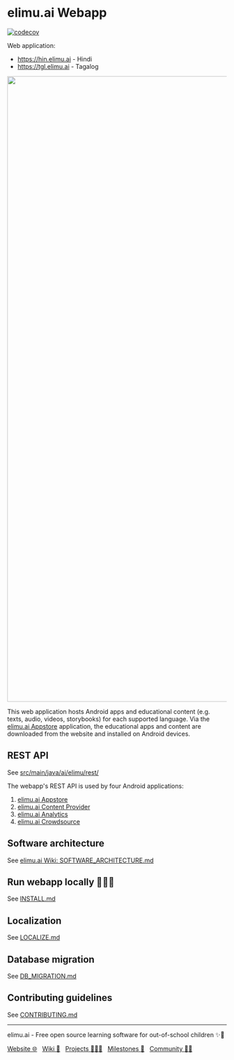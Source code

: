 # elimu.ai Webapp

[![codecov](https://codecov.io/gh/elimu-ai/webapp/branch/main/graph/badge.svg?token=T1F9OTQVOH)](https://codecov.io/gh/elimu-ai/webapp)

Web application:

 * https://hin.elimu.ai - Hindi
 * https://tgl.elimu.ai - Tagalog

<img width="1438" src="https://user-images.githubusercontent.com/15718174/84895085-673fa100-b0d4-11ea-81b9-e53f4be7a31a.png">

This web application hosts Android apps and educational content (e.g. texts, audio, videos, storybooks) for each supported language. Via the [elimu.ai Appstore](https://github.com/elimu-ai/appstore) application, the educational apps and content are downloaded from the website and installed on Android devices.

## REST API

See [src/main/java/ai/elimu/rest/](src/main/java/ai/elimu/rest/)

The webapp's REST API is used by four Android applications:
  1. [elimu.ai Appstore](https://github.com/elimu-ai/appstore)
  1. [elimu.ai Content Provider](https://github.com/elimu-ai/content-provider)
  1. [elimu.ai Analytics](https://github.com/elimu-ai/analytics)
  1. [elimu.ai Crowdsource](https://github.com/elimu-ai/crowdsource)

## Software architecture

See [elimu.ai Wiki: SOFTWARE_ARCHITECTURE.md](https://github.com/elimu-ai/wiki/blob/main/SOFTWARE_ARCHITECTURE.md)

## Run webapp locally 👩🏽‍💻
See [INSTALL.md](INSTALL.md)

## Localization
See [LOCALIZE.md](LOCALIZE.md)

## Database migration

See [DB_MIGRATION.md](DB_MIGRATION.md)

## Contributing guidelines
See [CONTRIBUTING.md](CONTRIBUTING.md)


---

elimu.ai - Free open source learning software for out-of-school children ✨🚀

[Website 🌐](https://elimu.ai) &nbsp; [Wiki 📃](https://github.com/elimu-ai/wiki#readme) &nbsp; [Projects 👩🏽‍💻](https://github.com/orgs/elimu-ai/projects?query=is%3Aopen) &nbsp; [Milestones 🎯](https://github.com/elimu-ai/wiki/milestones) &nbsp; [Community 👋🏽](https://github.com/elimu-ai/wiki#open-source-community)
